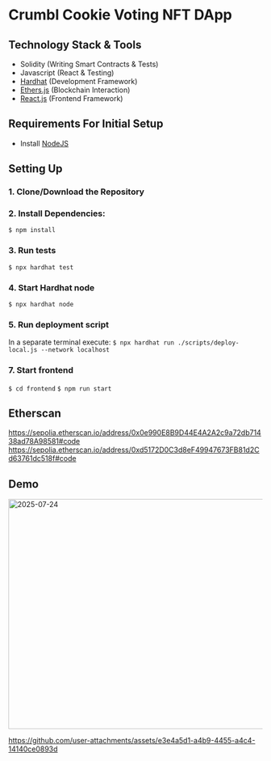# Crumbl Cookie Voting NFT DApp

## Technology Stack & Tools

- Solidity (Writing Smart Contracts & Tests)
- Javascript (React & Testing)
- [Hardhat](https://hardhat.org/) (Development Framework)
- [Ethers.js](https://docs.ethers.io/v5/) (Blockchain Interaction)
- [React.js](https://reactjs.org/) (Frontend Framework)

## Requirements For Initial Setup
- Install [NodeJS](https://nodejs.org/en/)

## Setting Up
### 1. Clone/Download the Repository

### 2. Install Dependencies:
`$ npm install`

### 3. Run tests
`$ npx hardhat test`

### 4. Start Hardhat node
`$ npx hardhat node`

### 5. Run deployment script
In a separate terminal execute:
`$ npx hardhat run ./scripts/deploy-local.js --network localhost`

### 7. Start frontend
`$ cd frontend`
`$ npm run start`

## Etherscan
https://sepolia.etherscan.io/address/0x0e990E8B9D44E4A2A2c9a72db71438ad78A98581#code
https://sepolia.etherscan.io/address/0xd5172D0C3d8eF49947673FB81d2Cd63761dc518f#code

## Demo
<img width="948" height="455" alt="2025-07-24" src="https://github.com/user-attachments/assets/4cd4e1e2-36f6-49e6-935d-b798a769eb4b" />

https://github.com/user-attachments/assets/e3e4a5d1-a4b9-4455-a4c4-14140ce0893d
